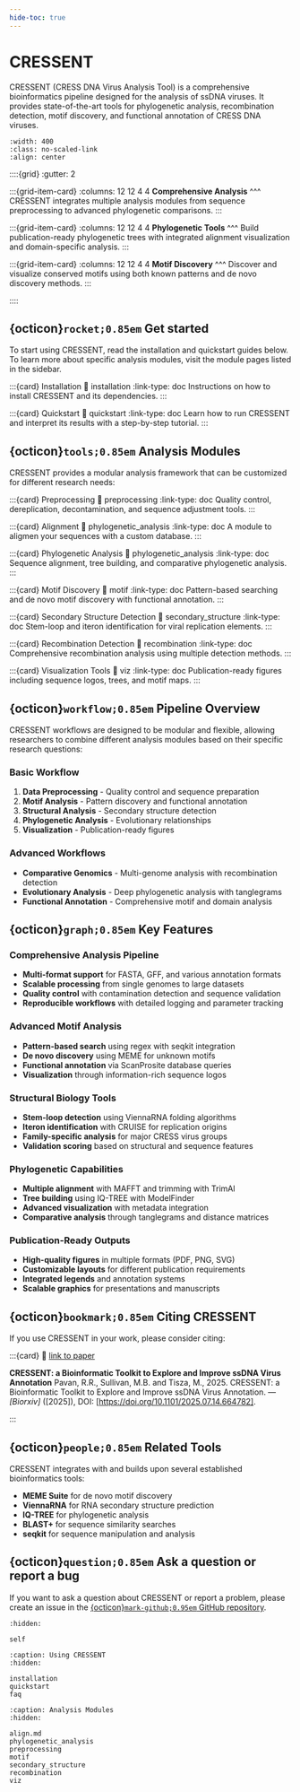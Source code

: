 ```yaml
---
hide-toc: true
---
```


# CRESSENT

CRESSENT (CRESS DNA Virus Analysis Tool) is a comprehensive bioinformatics pipeline designed for the analysis of ssDNA viruses. It provides state-of-the-art tools for phylogenetic analysis, recombination detection, motif discovery, and functional annotation of CRESS DNA viruses.

```{image} _static/figures/fig_cressent_new.png
:width: 400
:class: no-scaled-link
:align: center
```

::::{grid}
:gutter: 2

:::{grid-item-card}
:columns: 12 12 4 4
**Comprehensive Analysis**
^^^
CRESSENT integrates multiple analysis modules from sequence preprocessing to advanced phylogenetic comparisons.
:::

:::{grid-item-card}
:columns: 12 12 4 4
**Phylogenetic Tools**
^^^
Build publication-ready phylogenetic trees with integrated alignment visualization and domain-specific analysis.
:::

:::{grid-item-card}
:columns: 12 12 4 4
**Motif Discovery**
^^^
Discover and visualize conserved motifs using both known patterns and de novo discovery methods.
:::

::::

## {octicon}`rocket;0.85em` Get started

To start using CRESSENT, read the installation and quickstart guides below. To learn more about specific analysis modules, visit the module pages listed in the sidebar.

:::{card} Installation
:link: installation
:link-type: doc
Instructions on how to install CRESSENT and its dependencies.
:::

:::{card} Quickstart
:link: quickstart
:link-type: doc
Learn how to run CRESSENT and interpret its results with a step-by-step tutorial.
:::

## {octicon}`tools;0.85em` Analysis Modules

CRESSENT provides a modular analysis framework that can be customized for different research needs:

:::{card} Preprocessing
:link: preprocessing
:link-type: doc
Quality control, dereplication, decontamination, and sequence adjustment tools.
:::

:::{card} Alignment
:link: phylogenetic_analysis
:link-type: doc
A module to aligmen your sequences with a custom database.
:::

:::{card} Phylogenetic Analysis
:link: phylogenetic_analysis
:link-type: doc
Sequence alignment, tree building, and comparative phylogenetic analysis.
:::

:::{card} Motif Discovery
:link: motif
:link-type: doc
Pattern-based searching and de novo motif discovery with functional annotation.
:::

:::{card} Secondary Structure Detection
:link: secondary_structure
:link-type: doc
Stem-loop and iteron identification for viral replication elements.
:::

:::{card} Recombination Detection
:link: recombination
:link-type: doc
Comprehensive recombination analysis using multiple detection methods.
:::

:::{card} Visualization Tools
:link: viz
:link-type: doc
Publication-ready figures including sequence logos, trees, and motif maps.
:::

## {octicon}`workflow;0.85em` Pipeline Overview

CRESSENT workflows are designed to be modular and flexible, allowing researchers to combine different analysis modules based on their specific research questions:

### Basic Workflow

1. **Data Preprocessing** - Quality control and sequence preparation
2. **Motif Analysis** - Pattern discovery and functional annotation
3. **Structural Analysis** - Secondary structure detection
4. **Phylogenetic Analysis** - Evolutionary relationships
5. **Visualization** - Publication-ready figures

### Advanced Workflows

- **Comparative Genomics** - Multi-genome analysis with recombination detection
- **Evolutionary Analysis** - Deep phylogenetic analysis with tanglegrams
- **Functional Annotation** - Comprehensive motif and domain analysis

## {octicon}`graph;0.85em` Key Features

### Comprehensive Analysis Pipeline
- **Multi-format support** for FASTA, GFF, and various annotation formats
- **Scalable processing** from single genomes to large datasets
- **Quality control** with contamination detection and sequence validation
- **Reproducible workflows** with detailed logging and parameter tracking

### Advanced Motif Analysis
- **Pattern-based search** using regex with seqkit integration
- **De novo discovery** using MEME for unknown motifs
- **Functional annotation** via ScanProsite database queries
- **Visualization** through information-rich sequence logos

### Structural Biology Tools
- **Stem-loop detection** using ViennaRNA folding algorithms
- **Iteron identification** with CRUISE for replication origins
- **Family-specific analysis** for major CRESS virus groups
- **Validation scoring** based on structural and sequence features

### Phylogenetic Capabilities
- **Multiple alignment** with MAFFT and trimming with TrimAl
- **Tree building** using IQ-TREE with ModelFinder
- **Advanced visualization** with metadata integration
- **Comparative analysis** through tanglegrams and distance matrices

### Publication-Ready Outputs
- **High-quality figures** in multiple formats (PDF, PNG, SVG)
- **Customizable layouts** for different publication requirements
- **Integrated legends** and annotation systems
- **Scalable graphics** for presentations and manuscripts

## {octicon}`bookmark;0.85em` Citing CRESSENT

If you use CRESSENT in your work, please consider citing:

:::{card}
:link: [link to paper](https://doi.org/10.1101/2025.07.14.664782)

**CRESSENT: a Bioinformatic Toolkit to Explore and Improve ssDNA Virus Annotation**
Pavan, R.R., Sullivan, M.B. and Tisza, M., 2025. CRESSENT: a Bioinformatic Toolkit to Explore and Improve ssDNA Virus Annotation. — *[Biorxiv]* ([2025]), DOI: [https://doi.org/10.1101/2025.07.14.664782].

:::




## {octicon}`people;0.85em` Related Tools

CRESSENT integrates with and builds upon several established bioinformatics tools:

- **MEME Suite** for de novo motif discovery
- **ViennaRNA** for RNA secondary structure prediction
- **IQ-TREE** for phylogenetic analysis
- **BLAST+** for sequence similarity searches
- **seqkit** for sequence manipulation and analysis

## {octicon}`question;0.85em` Ask a question or report a bug

If you want to ask a question about CRESSENT or report a problem, please create an issue in the [{octicon}`mark-github;0.95em` GitHub repository](https://github.com/your-repo/cressent).

```{toctree}
:hidden:

self
```

```{toctree}
:caption: Using CRESSENT
:hidden:

installation
quickstart
faq
```

```{toctree}
:caption: Analysis Modules
:hidden:

align.md
phylogenetic_analysis
preprocessing
motif
secondary_structure
recombination
viz
```

